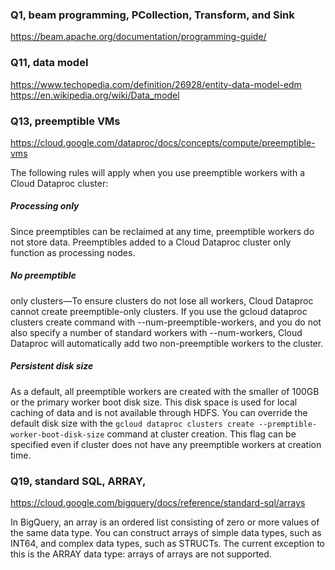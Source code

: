 ### Q1, beam programming, PCollection, Transform, and Sink
https://beam.apache.org/documentation/programming-guide/

### Q11, data model 
https://www.techopedia.com/definition/26928/entity-data-model-edm
https://en.wikipedia.org/wiki/Data_model

### Q13, preemptible VMs
https://cloud.google.com/dataproc/docs/concepts/compute/preemptible-vms

The following rules will apply when you use preemptible workers with a Cloud Dataproc cluster:
##### Processing only
  Since preemptibles can be reclaimed at any time, preemptible workers do not store data. Preemptibles added to a Cloud Dataproc cluster only function as processing nodes.
##### No preemptible
  only clusters—To ensure clusters do not lose all workers, Cloud Dataproc cannot create preemptible-only clusters. If you use the gcloud dataproc clusters create command with --num-preemptible-workers, and you do not also specify a number of standard workers with --num-workers, Cloud Dataproc will automatically add two non-preemptible workers to the cluster.
##### Persistent disk size
  As a default, all preemptible workers are created with the smaller of 100GB or the primary worker boot disk size. This disk space is used for local caching of data and is not available through HDFS. You can override the default disk size with the `gcloud dataproc clusters create --premptible-worker-boot-disk-size` command at cluster creation. This flag can be specified even if cluster does not have any preemptible workers at creation time.

### Q19, standard SQL, ARRAY,
https://cloud.google.com/bigquery/docs/reference/standard-sql/arrays

In BigQuery, an array is an ordered list consisting of zero or more values of the same data type. You can construct arrays of simple data types, such as INT64, and complex data types, such as STRUCTs. The current exception to this is the ARRAY data type: arrays of arrays are not supported.
